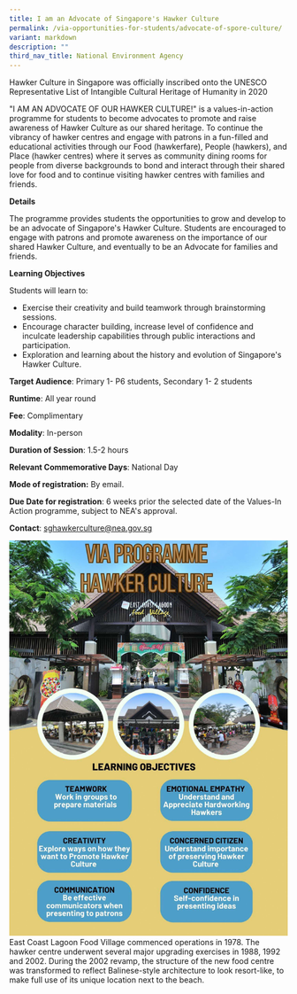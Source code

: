 ```yaml
---
title: I am an Advocate of Singapore's Hawker Culture
permalink: /via-opportunities-for-students/advocate-of-spore-culture/
variant: markdown
description: ""
third_nav_title: National Environment Agency
---
```

Hawker Culture in Singapore was officially inscribed onto the UNESCO Representative List of Intangible Cultural Heritage of Humanity in 2020

"I AM AN ADVOCATE OF OUR HAWKER CULTURE!" is a values-in-action programme for students to become advocates to promote and raise awareness of Hawker Culture as our shared heritage. To continue the vibrancy of hawker centres and engage with patrons in a fun-filled and educational activities through our Food (hawkerfare), People (hawkers), and Place (hawker centres) where it serves as community dining rooms for people from diverse backgrounds to bond and interact through their shared love for food and to continue visiting hawker centres with families and friends.

**Details**		
	
The programme provides students the opportunities to grow and develop to be an advocate of Singapore's Hawker Culture. Students are encouraged to engage with patrons and promote awareness on the importance of our shared Hawker Culture, and eventually to be an Advocate for families and friends.

**Learning Objectives**		
		
Students will learn to: 
* Exercise their creativity and build teamwork through brainstorming sessions. 
* Encourage character building, increase level of confidence and inculcate leadership capabilities through public interactions and participation. 
* Exploration and learning about the history and evolution of Singapore's Hawker Culture.

**Target Audience**: Primary 1- P6 students, Secondary 1- 2 students
		
**Runtime**: All year round		
		
**Fee**: Complimentary		
		
**Modality**: In-person		
		
**Duration of Session**: 1.5-2 hours		

**Relevant Commemorative Days**: National Day		
		
**Mode of registration:** By email.		
		
**Due Date for registration**: 6 weeks prior the selected date of the Values-In Action programme, subject to NEA's approval.		
		
**Contact**: sghawkerculture@nea.gov.sg

![](/images/VIA_Programme___Hawker_Culture_.jpg)
East Coast Lagoon Food Village commenced operations in 1978. The hawker centre underwent several major upgrading exercises in 1988, 1992 and 2002. During the 2002 revamp, the structure of the new food centre was transformed to reflect Balinese-style architecture to look resort-like, to make full use of its unique location next to the beach.